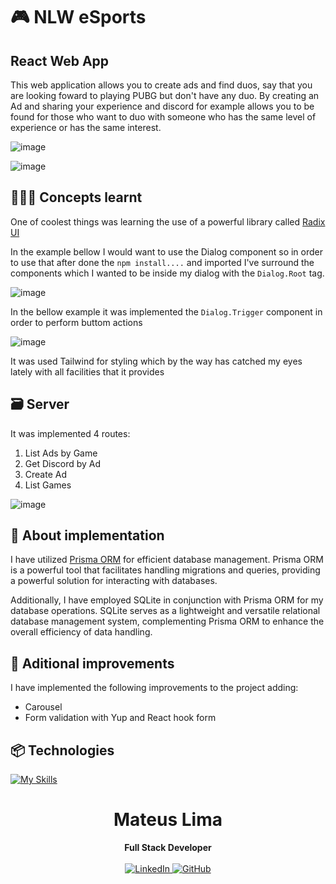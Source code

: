# 🎮 NLW eSports

## React Web App

<p> This web application allows you to create ads and find duos, say that you are looking foward to playing PUBG but don't have any duo. By creating an Ad and sharing your experience and discord for example allows you to be found for those who want to duo with someone who has the same level of experience or has the same interest.<p>

![image](https://github.com/MateusLima96/nlw-esports09/assets/29823372/5e30cf6c-cf8f-476d-84d1-4bed1b57ba46)


![image](https://github.com/MateusLima96/nlw-esports09/assets/29823372/9fe32710-9d5f-444e-a517-98662c5caf72)


## 👨🏼‍💻 Concepts learnt

<p> One of coolest things was learning the use of a powerful library called <a href="https://www.radix-ui.com/themes/docs/components/dialog">Radix UI</a>

<p>In the example bellow I would want to use the Dialog component so in order to use that after done the <code>npm install....</code> and imported I've surround the components which I wanted to be inside my dialog with the <code>Dialog.Root</code> tag.</p>

![image](https://github.com/MateusLima96/nlw-esports09/assets/29823372/4e9ef120-639d-47be-a309-333ffe2506f2)

<p>In the bellow example it was implemented the <code>Dialog.Trigger</code> component in order to perform buttom actions </p>

![image](https://github.com/MateusLima96/nlw-esports09/assets/29823372/065332d2-471f-4bab-bf73-ea4c06db949c)

<p>It was used Tailwind for styling which by the way has catched my eyes lately with all facilities that it provides</p>



## 🗃️ Server

<p>It was implemented 4 routes:</p>

<ol>
  <li>List Ads by Game</li>
  <li>Get Discord by Ad</li>
  <li>Create Ad</li>
  <li>List Games</li>
</ol>

![image](https://github.com/MateusLima96/nlw-esports09/assets/29823372/da4bfbcb-6b8f-426a-a426-b5a0147aef0e)


## 📝 About implementation

<p>I have utilized <a href="https://prisma.io/">Prisma ORM</a> for efficient database management. Prisma ORM is a powerful tool that facilitates handling migrations and queries, providing a powerful solution for interacting with databases.</p>

<p>Additionally, I have employed SQLite in conjunction with Prisma ORM for my database operations. SQLite serves as a lightweight and versatile relational database management system, complementing Prisma ORM to enhance the overall efficiency of data handling.</p>



## 💭 Aditional improvements

<p>I have implemented the following improvements to the project adding:</p>

<ul>
  <li>Carousel</li>
  <li>Form validation with Yup and React hook form</li>
</ul>

## 📦 Technologies

[![My Skills](https://skillicons.dev/icons?i=react,ts,tailwind,css,prisma,sqlite,nodejs&perline=10&theme=dark)](https://skillicons.dev)


<div align="center">
<h1>Mateus Lima</h1>
<strong>Full Stack Developer</strong>
<br/>
<br/>

<a href="https://www.linkedin.com/in/mateus-lima-209b59140/" target="_blank">
<img alt="LinkedIn" src="https://img.shields.io/badge/linkedin-%230077B5.svg?style=for-the-badge&logo=linkedin&logoColor=white"/>
</a>

<a href="https://github.com/MateusLima96" target="_blank">
<img alt="GitHub" src="https://img.shields.io/badge/github-%23121011.svg?style=for-the-badge&logo=github&logoColor=white"/>
</a>
<br/>
<br/>
</div>
